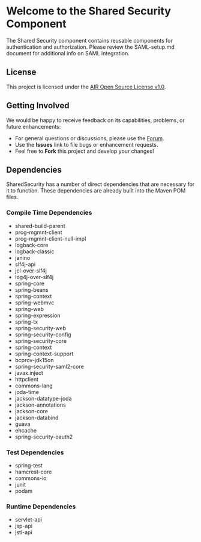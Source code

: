 # Welcome to the Shared Security Component #
The Shared Security component contains reusable components for authentication and authorization. Please review the SAML-setup.md document for additional info on SAML integration.

## License ##
This project is licensed under the [AIR Open Source License v1.0](http://www.smarterapp.org/documents/American_Institutes_for_Research_Open_Source_Software_License.pdf).

## Getting Involved ##
We would be happy to receive feedback on its capabilities, problems, or future enhancements:

* For general questions or discussions, please use the [Forum](forum_link_here).
* Use the **Issues** link to file bugs or enhancement requests.
* Feel free to **Fork** this project and develop your changes!

## Dependencies
SharedSecurity has a number of direct dependencies that are necessary for it to function.  These dependencies are already built into the Maven POM files.

### Compile Time Dependencies
* shared-build-parent
* prog-mgmnt-client
* prog-mgmnt-client-null-impl
* logback-core
* logback-classic
* janino
* slf4j-api
* jcl-over-slf4j
* log4j-over-slf4j
* spring-core
* spring-beans
* spring-context
* spring-webmvc
* spring-web
* spring-expression
* spring-tx
* spring-security-web
* spring-security-config
* spring-security-core
* spring-context
* spring-context-support
* bcprov-jdk15on
* spring-security-saml2-core
* javax.inject
* httpclient
* commons-lang
* joda-time
* jackson-datatype-joda
* jackson-annotations
* jackson-core
* jackson-databind
* guava
* ehcache
* spring-security-oauth2


### Test Dependencies
* spring-test
* hamcrest-core
* commons-io
* junit
* podam


### Runtime Dependencies
* servlet-api
* jsp-api
* jstl-api
